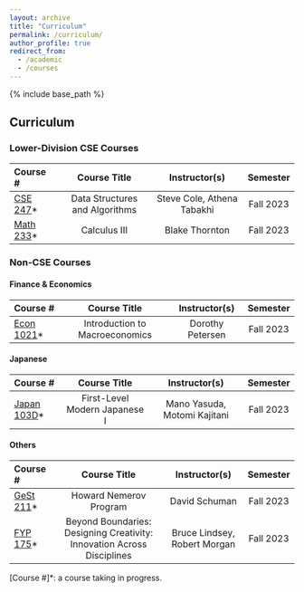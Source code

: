 ```yaml
---
layout: archive
title: "Curriculum"
permalink: /curriculum/
author_profile: true
redirect_from:
  - /academic
  - /courses
---
```


{% include base_path %}

## Curriculum


### Lower-Division CSE Courses


| Course #                                                                                                 |            Course Title            |        Instructor(s)        | Semester  |
|:---------------------------------------------------------------------------------------------------------|:----------------------------------:|:---------------------------:|:---------:|
| [CSE 247](https://acadinfo.wustl.edu/CourseListings/CourseInfo.aspx?sem=FL2023&sch=E&dept=E81&crs=247)*  |   Data Structures and Algorithms   | Steve Cole, Athena Tabakhi  | Fall 2023 |
| [Math 233](https://acadinfo.wustl.edu/CourseListings/CourseInfo.aspx?sem=FL2023&sch=L&dept=L24&crs=233)* |            Calculus III            |       Blake Thornton        | Fall 2023 |

### Non-CSE Courses

#### Finance & Economics

| Course #                                                                                                  |               Course Title               |       Instructor(s)        | Semester  |
|:----------------------------------------------------------------------------------------------------------|:----------------------------------------:|:--------------------------:|:---------:|
| [Econ 1021](https://acadinfo.wustl.edu/CourseListings/CourseInfo.aspx?sem=FL2023&sch=L&dept=L11&crs=1021)* |     	Introduction to Macroeconomics      |      Dorothy Petersen      | Fall 2023 |

#### Japanese

| Course #                                                                                                    |               Course Title               |         Instructor(s)         | Semester  |
|:------------------------------------------------------------------------------------------------------------|:----------------------------------------:|:-----------------------------:|:---------:|
| [Japan 103D](https://acadinfo.wustl.edu/CourseListings/CourseInfo.aspx?sem=FL2023&sch=L&dept=L05&crs=103D)* |     	First-Level Modern Japanese I      | Mano Yasuda, Motomi Kajitani  | Fall 2023 |

#### Others

| Course #                                                                                                 |               Course Title               |  Instructor(s)   | Semester  |
|:---------------------------------------------------------------------------------------------------------|:----------------------------------------:|:----------------:|:---------:|
| [GeSt 211](https://acadinfo.wustl.edu/CourseListings/CourseInfo.aspx?sem=FL2023&sch=L&dept=L43&crs=211)* |     		Howard Nemerov Program      |  David Schuman   | Fall 2023 |
| [FYP 175](https://acadinfo.wustl.edu/CourseListings/CourseInfo.aspx?sem=FL2023&sch=L&dept=L61&crs=175)*  |     		Beyond Boundaries: Designing Creativity: Innovation Across Disciplines      | Bruce Lindsey, Robert Morgan | Fall 2023 |


[Course #]*: a course taking in progress.